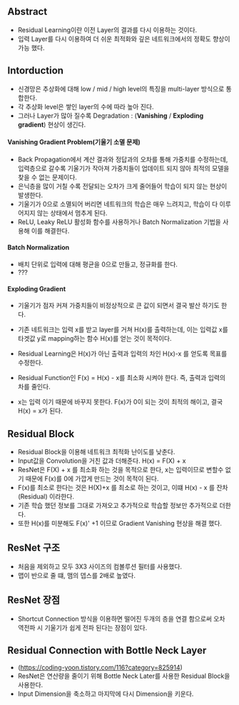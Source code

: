 ## Abstract
- Residual Learning이란 이전 Layer의 결과를 다시 이용하는 것이다.
- 입력 Layer를 다시 이용하여 더 쉬운 최적화와 깊은 네트워크에서의 정확도 향상이 가능 했다.

## Intorduction
- 신경망은 추상화에 대해 low / mid / high level의 특징을 multi-layer 방식으로 통합한다.
- 각 추상화 level은 쌓인 layer의 수에 따라 높아 진다.
- 그러나 Layer가 많아 질수록  Degradation : (**Vanishing** / **Exploding gradient**) 현상이 생긴다.

#### Vanishing Gradient Problem(기울기 소멸 문제)
- Back Propagation에서 계산 결과와 정답과의 오차를 통해 가중치를 수정하는데, 입력층으로 갈수록 기울기가 작아져 가중치들이 업데이트 되지 않아 최적의 모델을 찾을 수 없는 문제이다.
- 은닉층을 많이 거칠 수록 전달되는 오차가 크게 줄어들어 학습이 되지 않는 현상이 발생한다.
- 기울기가 0으로 소멸되어 버리면 네트워크의 학습은 매우 느려지고, 학습이 다 이루어지지 않는 상태에서 멈추게 된다.
- ReLU, Leaky ReLU 활성화 함수를 사용하거나 Batch Normalization 기법을 사용해 이를 해결한다.

#### Batch Normalization
- 배치 단위로 입력에 대해 평균을 0으로 만들고, 정규화를 한다.
- ???

#### Exploding Gradient 
- 기울기가 점자 커져 가중치들이 비정상적으로 큰 값이 되면서 결국 발산 하기도 한다.

- 기존 네트워크는 입력 x를 받고 layer를 거쳐 H(x)를 출력하는데, 이는 입력값 x를 타겟값 y로 mapping하는 함수 H(x)를 얻는 것이 목적이다.
- Residual Learning은 H(x)가 아닌 출력과 입력의 차인 H(x)-x 를 얻도록 목표를 수정한다.
- Residual Function인 F(x) = H(x) - x를 최소화 시켜야 한다. 즉, 출력과 입력의 차를 줄인다.
- x는 입력 이기 때문에 바꾸지 못한다. F(x)가 0이 되는 것이 최적의 해이고, 결국 H(x) = x가 된다.

## Residual Block
- Residual Block을 이용해 네트워크 최적화 난이도를 낮춘다.
- Input값을 Convolution을 거친 값과 더해준다. H(x) = F(X) + x
- ResNet은 F(X) + x 를 최소화 하는 것을 목적으로 한다, x는 입력이므로 변할수 없기 때문에 F(x)를 0에 가깝게 만드는 것이 목적이 된다.
- F(x)를 최소로 한다는 것은 H(X)+x 를 최소로 하는 것이고, 이떄 H(x) - x 를 잔차(Residual) 이라한다.
- 기존 학습 했던 정보를 그대로 가져오고 추가적으로 학습할 정보만 추가적으로 더한다.
- 또한 H(x)를 미분해도 F(x)' +1 이므로 Gradient Vanishing 현상을 해결 했다.

## ResNet 구조
- 처음을 제외하고 모두 3X3 사이즈의 컴볼루션 필터를 사용했다.
- 맵이 반으로 줄 떄, 맴의 뎁스를 2배로 높였다.

## ResNet 장점
- Shortcut Connection 방식을 이용하면 떨어진 두개의 층을 연결 함으로써 오차 역전파 시 기울기가 쉽게 전파 된다는 장점이 있다.

## Residual Connection with Bottle Neck Layer
- (https://coding-yoon.tistory.com/116?category=825914)
- ResNet은 연산량을 줄이기 위해 Bottle Neck Later를 사용한 Residual Block을 사용한다.
- Input Dimension을 축소하고 마지막에 다시 Dimension을 키운다.